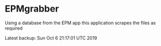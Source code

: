 # EPMgrabber
Using a database from the EPM app this application scrapes the files as required


Latest backup: Sun Oct 6 21:17:01 UTC 2019

